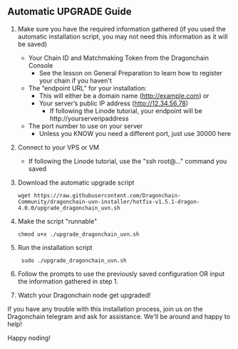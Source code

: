 ## Automatic UPGRADE Guide

1. Make sure you have the required information gathered (if you used the automatic installation script, you may not need this information as it will be saved)
    - Your Chain ID and Matchmaking Token from the Dragonchain Console
      - See the lesson on General Preparation to learn how to register your chain if you haven't    
    - The “endpoint URL” for your installation:
      - This will either be a domain name (http://example.com) or
      - Your server’s public IP address (http://12.34.56.78)
        - If following the Linode tutorial, your endpoint will be http://yourserveripaddress
    - The port number to use on your server
      - Unless you KNOW you need a different port, just use 30000 here
  
2. Connect to your VPS or VM
    - If following the Linode tutorial, use the "ssh root@..." command you saved
    
3. Download the automatic upgrade script

    ```wget https://raw.githubusercontent.com/Dragonchain-Community/dragonchain-uvn-installer/hotfix-v1.5.1-dragon-4.0.0/upgrade_dragonchain_uvn.sh```
    
4. Make the script "runnable"

    ```chmod u+x ./upgrade_dragonchain_uvn.sh```

5. Run the installation script

    ``` sudo ./upgrade_dragonchain_uvn.sh```
    
6. Follow the prompts to use the previously saved configuration OR input the information gathered in step 1.

7. Watch your Dragonchain node get upgraded!

If you have any trouble with this installation process, join us on the Dragonchain telegram and ask for assistance. We'll be around and happy to help!

Happy noding!
